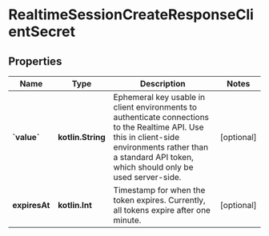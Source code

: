 
# RealtimeSessionCreateResponseClientSecret

## Properties
| Name | Type | Description | Notes |
| ------------ | ------------- | ------------- | ------------- |
| **&#x60;value&#x60;** | **kotlin.String** | Ephemeral key usable in client environments to authenticate connections to the Realtime API. Use this in client-side environments rather than a standard API token, which should only be used server-side.  |  [optional] |
| **expiresAt** | **kotlin.Int** | Timestamp for when the token expires. Currently, all tokens expire after one minute.  |  [optional] |



